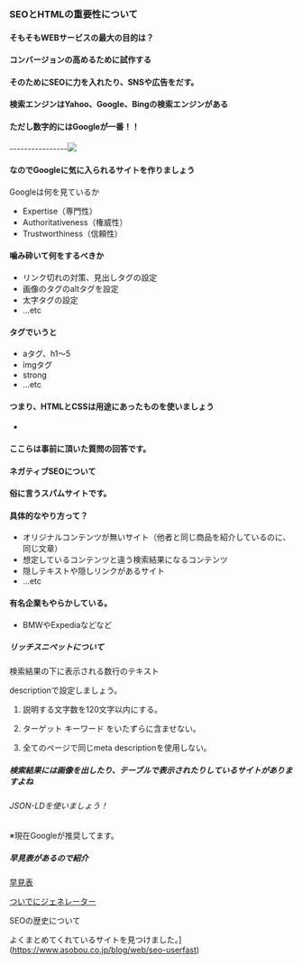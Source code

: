 ### SEOとHTMLの重要性について



#### そもそもWEBサービスの最大の目的は？

#### コンバージョンの高めるために試作する

#### そのためにSEOに力を入れたり、SNSや広告をだす。



#### 検索エンジンはYahoo、Google、Bingの検索エンジンがある

#### ただし数字的にはGoogleが一番！！

----------------![](https://www.gyro-n.com/export/sites/www.gyro-n.com/static/images/seo/search_engine_share_201902.png)



#### なのでGoogleに気に入られるサイトを作りましょう



Googleは何を見ているか

- Expertise（専門性）
- Authoritativeness（権威性）
- Trustworthiness（信頼性）



#### 噛み砕いて何をするべきか

- リンク切れの対策、見出しタグの設定
- 画像のタグのaltタグを設定
- 太字タグの設定
- ...etc



#### タグでいうと

- aタグ、h1〜5
- imgタグ
- strong
- ...etc

#### つまり、HTMLとCSSは用途にあったものを使いましょう

- 

  #### ここらは事前に頂いた質問の回答です。

  #### ネガティブSEOについて

  #### 俗に言うスパムサイトです。

  

  #### 具体的なやり方って？

  - オリジナルコンテンツが無いサイト（他者と同じ商品を紹介しているのに、同じ文章）        
  - 想定しているコンテンツと違う検索結果になるコンテンツ
  - 隠しテキストや隠しリンクがあるサイト
  - ...etc



#### 有名企業もやらかしている。

- BMWやExpediaなどなど



##### リッチスニペットについて

検索結果の下に表示される数行のテキスト

descriptionで設定しましょう。

1. 説明する文字数を120文字以内にする。

2. ターゲット キーワード をいたずらに含ませない。
3. 全てのページで同じmeta descriptionを使用しない。



##### 検索結果には画像を出したり、テーブルで表示されたりしているサイトがありますよね

###### JSON-LDを使いましょう！

※現在Googleが推奨してます。



##### 早見表があるので紹介

[早見表](https://www.kabanoki.net/2151/)

[ついでにジェネレーター](https://technicalseo.com/tools/schema-markup-generator/)



SEOの歴史について

よくまとめてくれているサイトを見つけました。](https://www.asobou.co.jp/blog/web/seo-userfast)



